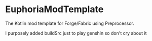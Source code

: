 # EuphoriaModTemplate
The Kotlin mod template for Forge/Fabric using Preprocessor.

I purposely added buildSrc just to play genshin so don't cry about it
